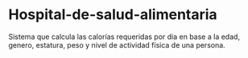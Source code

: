 # Hospital-de-salud-alimentaria
Sistema que calcula las calorías requeridas por dia en base a la edad, genero, estatura, peso y nivel de actividad física de una persona.
